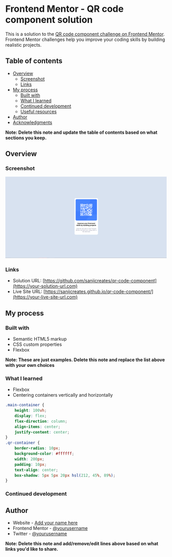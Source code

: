 # Frontend Mentor - QR code component solution

This is a solution to the [QR code component challenge on Frontend Mentor](https://www.frontendmentor.io/challenges/qr-code-component-iux_sIO_H). Frontend Mentor challenges help you improve your coding skills by building realistic projects. 

## Table of contents

- [Overview](#overview)
  - [Screenshot](#screenshot)
  - [Links](#links)
- [My process](#my-process)
  - [Built with](#built-with)
  - [What I learned](#what-i-learned)
  - [Continued development](#continued-development)
  - [Useful resources](#useful-resources)
- [Author](#author)
- [Acknowledgments](#acknowledgments)

**Note: Delete this note and update the table of contents based on what sections you keep.**

## Overview

### Screenshot

![](./screenshot.jpg)

### Links

- Solution URL: [https://github.com/sanijcreates/qr-code-component](https://your-solution-url.com)
- Live Site URL: [https://sanijcreates.github.io/qr-code-component/](https://your-live-site-url.com)

## My process

### Built with

- Semantic HTML5 markup
- CSS custom properties
- Flexbox

**Note: These are just examples. Delete this note and replace the list above with your own choices**

### What I learned
- Flexbox
- Centering containers vertically and horizontally

```css
.main-container {
    height: 100vh;
    display: flex;
    flex-direction: column;
    align-items: center;
    justify-content: center;
}
.qr-container {
    border-radius: 10px;
    background-color: #ffffff;
    width: 200px;
    padding: 10px;
    text-align: center;
    box-shadow: 5px 5px 20px hsl(212, 45%, 89%);
}
```

### Continued development

## Author

- Website - [Add your name here](https://www.your-site.com)
- Frontend Mentor - [@yourusername](https://www.frontendmentor.io/profile/yourusername)
- Twitter - [@yourusername](https://www.twitter.com/yourusername)

**Note: Delete this note and add/remove/edit lines above based on what links you'd like to share.**